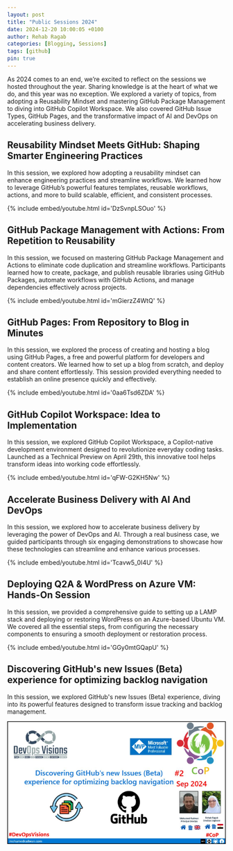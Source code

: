 ```yaml
---
layout: post
title: "Public Sessions 2024"
date: 2024-12-20 10:00:05 +0100
author: Rehab Ragab
categories: [Blogging, Sessions]
tags: [github]
pin: true
---
```


As 2024 comes to an end, we’re excited to reflect on the sessions we hosted throughout the year. Sharing knowledge is at the heart of what we do, and this year was no exception. We explored a variety of topics, from adopting a Reusability Mindset and mastering GitHub Package Management to diving into GitHub Copilot Workspace. We also covered GitHub Issue Types, GitHub Pages, and the transformative impact of AI and DevOps on accelerating business delivery.


## Reusability Mindset Meets GitHub: Shaping Smarter Engineering Practices

In this session, we explored how adopting a reusability mindset can enhance engineering practices and streamline workflows. We learned how to leverage GitHub’s powerful features templates, reusable workflows, actions, and more to build scalable, efficient, and consistent processes.

{% include embed/youtube.html id='DzSvnpLSOuo' %}

## GitHub Package Management with Actions: From Repetition to Reusability

In this session, we focused on mastering GitHub Package Management and Actions to eliminate code duplication and streamline workflows. Participants learned how to create, package, and publish reusable libraries using GitHub Packages, automate workflows with GitHub Actions, and manage dependencies effectively across projects.

{% include embed/youtube.html id='mGierzZ4WtQ' %}

## GitHub Pages: From Repository to Blog in Minutes 

In this session, we explored the process of creating and hosting a blog using GitHub Pages, a free and powerful platform for developers and content creators. We learned how to set up a blog from scratch, and deploy and share content effortlessly. This session provided everything needed to establish an online presence quickly and effectively.

{% include embed/youtube.html id='0aa6Tsd6ZDA' %}

## GitHub Copilot Workspace: Idea to Implementation

In this session, we explored GitHub Copilot Workspace, a Copilot-native development environment designed to revolutionize everyday coding tasks. Launched as a Technical Preview on April 29th, this innovative tool helps transform ideas into working code effortlessly.

{% include embed/youtube.html id='qFW-G2KH5Nw' %}

## Accelerate Business Delivery with AI And DevOps

In this session, we explored how to accelerate business delivery by leveraging the power of DevOps and AI. Through a real business case, we guided participants through six engaging demonstrations to showcase how these technologies can streamline and enhance various processes.

{% include embed/youtube.html id='Tcavw5_0I4U' %}

## Deploying Q2A & WordPress on Azure VM: Hands-On Session

In this session, we provided a comprehensive guide to setting up a LAMP stack and deploying or restoring WordPress on an Azure-based Ubuntu VM. We covered all the essential steps, from configuring the necessary components to ensuring a smooth deployment or restoration process.

{% include embed/youtube.html id='GGy0mtGQapU' %}

## Discovering GitHub's new Issues (Beta) experience for optimizing backlog navigation

In this session, we explored GitHub's new Issues (Beta) experience, diving into its powerful features designed to transform issue tracking and backlog management.

[![Issue Types](/assets/img/issue-types/21-session.png)](https://www.linkedin.com/events/7234094335183536128)
